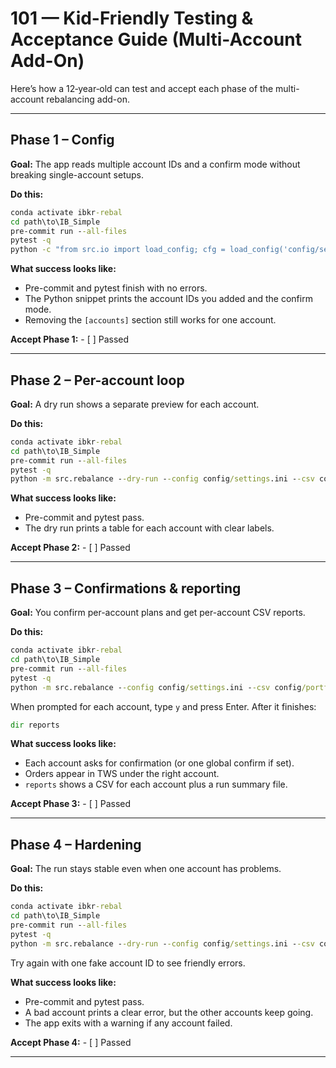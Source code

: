 # 101 — Kid-Friendly Testing & Acceptance Guide (Multi-Account Add-On)

Here’s how a 12‑year‑old can test and accept each phase of the multi-account rebalancing add-on.

---

## Phase 1 – Config
**Goal:** The app reads multiple account IDs and a confirm mode without breaking single-account setups.

**Do this:**
```bat
conda activate ibkr-rebal
cd path\to\IB_Simple
pre-commit run --all-files
pytest -q
python -c "from src.io import load_config; cfg = load_config('config/settings.ini'); print(cfg.accounts.ids, cfg.accounts.confirm_mode)"
```
**What success looks like:**
- Pre-commit and pytest finish with no errors.
- The Python snippet prints the account IDs you added and the confirm mode.
- Removing the `[accounts]` section still works for one account.

**Accept Phase 1:** - [ ] Passed

---

## Phase 2 – Per-account loop
**Goal:** A dry run shows a separate preview for each account.

**Do this:**
```bat
conda activate ibkr-rebal
cd path\to\IB_Simple
pre-commit run --all-files
pytest -q
python -m src.rebalance --dry-run --config config/settings.ini --csv config/portfolios.csv
```
**What success looks like:**
- Pre-commit and pytest pass.
- The dry run prints a table for each account with clear labels.

**Accept Phase 2:** - [ ] Passed

---

## Phase 3 – Confirmations & reporting
**Goal:** You confirm per-account plans and get per-account CSV reports.

**Do this:**
```bat
conda activate ibkr-rebal
cd path\to\IB_Simple
pre-commit run --all-files
pytest -q
python -m src.rebalance --config config/settings.ini --csv config/portfolios.csv
```
When prompted for each account, type `y` and press Enter.
After it finishes:
```bat
dir reports
```
**What success looks like:**
- Each account asks for confirmation (or one global confirm if set).
- Orders appear in TWS under the right account.
- `reports` shows a CSV for each account plus a run summary file.

**Accept Phase 3:** - [ ] Passed

---

## Phase 4 – Hardening
**Goal:** The run stays stable even when one account has problems.

**Do this:**
```bat
conda activate ibkr-rebal
cd path\to\IB_Simple
pre-commit run --all-files
pytest -q
python -m src.rebalance --dry-run --config config/settings.ini --csv config/portfolios.csv
```
Try again with one fake account ID to see friendly errors.

**What success looks like:**
- Pre-commit and pytest pass.
- A bad account prints a clear error, but the other accounts keep going.
- The app exits with a warning if any account failed.

**Accept Phase 4:** - [ ] Passed

---
